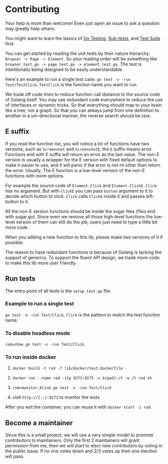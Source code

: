# Contributing

Your help is more than welcome! Even just open an issue to ask a question may greatly help others.

You might want to learn the basics of [Go Testing](https://golang.org/pkg/testing), [Sub-tests](https://golang.org/pkg/testing), and [Test Suite](https://github.com/stretchr/testify#suite-package) first.

You can get started by reading the unit tests by their nature hierarchy: `Browser -> Page -> Element`.
So your reading order will be something like `browser_test.go -> page_test.go -> element_test.go`.
The test is intentionally being designed to be easily understandable.

Here's an example to run a single test case: `go test -v -run Test/TestClick`, `TestClick` is the function name you want to run.

We trade off code lines to reduce function call distance to the source code of Golang itself.
You may see redundant code everywhere to reduce the use of interfaces or dynamic tricks.
So that everything should map to your brain like a tree, not a graph.
So that you can always jump from one definition to another in a uni-directional manner, the reverse search should be rare.

## E suffix

If you read the function list, you will notice a lot of functions have two versions, such as `Screenshot` and `ScreenshotE`,
the `E` suffix means error. Functions end with E suffix will return an error as the last value. The non-E version is usually a wrapper
for the E version with fixed default options to make it easier to use, and it will panic if the error is not nil other than return the error.
Usually, The E function is a low-level version of the non-E functions with more options.

For example the source code of `Element.Click` and `Element.ClickE`. `Click` has no argument.
But with `ClickE` you can pass `button` argument to it to decide which button to click.
`Click` calls `ClickE` inside it and passes left-button to it.

All the non-E version functions should be inside the sugar files (files end with sugar.go). Since even we remove all those high-level functions the low-level version of them can still do the job, users just need to type a little bit more code.

When you adding a new function to this lib, please make two versions of it if possible.

The reason to have redundant functions is because of Golang is lacking the support of generics.
To support the fluent API design, we trade more code to make this lib more user friendly.

## Run tests

The entry point of all tests is the `setup_test.go` file.

### Example to run a single test

`go test -v -run Test/Click`, `Click` is the pattern to match the test function name.

### To disable headless mode

`rod=show go test -v -run Test/Click`.

### To run inside docker

1. `docker build -t rod -f lib/docker/test.Dockerfile .`

2. `docker run --name rod -itp 9273:9273 -v $(pwd):/t -w /t rod sh`

3. `rod=monitor,blind go test -v -run Test/Click`

4. visit `http://[::]:9273` to monitor the tests

After you exit the container, you can reuse it with `docker start -i rod`.

## Become a maintainer

Since this is a small project, we will use a very simple model to promote contributors to maintainers.
Only the first 2 maintainers will grant permission from me, then we will start to elect
new contributors by voting in the public issue. If no one votes down and 2/3 votes up then one election will pass.
